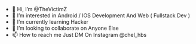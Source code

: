 - 👋 Hi, I’m @TheVictimZ
- 👀 I’m interested in Android / IOS Development And Web ( Fullstack Dev )
- 🌱 I’m currently learning Hacker
- 💞️ I’m looking to collaborate on Anyone Else
- 📫 How to reach me Just DM On Instagram @chel_hbs

<!---
TheVictimZ/TheVictimZ is a ✨ special ✨ repository because its `README.md` (this file) appears on your GitHub profile.
You can click the Preview link to take a look at your changes.
--->
